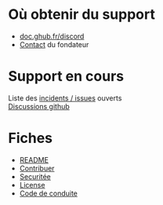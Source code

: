 # Où obtenir du support
- [doc.ghub.fr/discord](https://doc.ghub.fr/discord)
- [Contact](https://doc.ghub.fr/admin/contact) du fondateur

# Support en cours
Liste des [incidents / issues](https://doc.ghub.fr/github/issues) ouverts  
[Discussions github](https://github.com/orgs/GHub-fr/discussions)

# Fiches
- [README](https://doc.ghub.fr/github/readme.html)
- [Contribuer](https://doc.ghub.fr/github/contribuer.html)
- [Securitée](https://doc.ghub.fr/github/security.html)
- [License](https://doc.ghub.fr/github/license.html)
- [Code de conduite](https://doc.ghub.fr/github/code_of_conduct.html)
